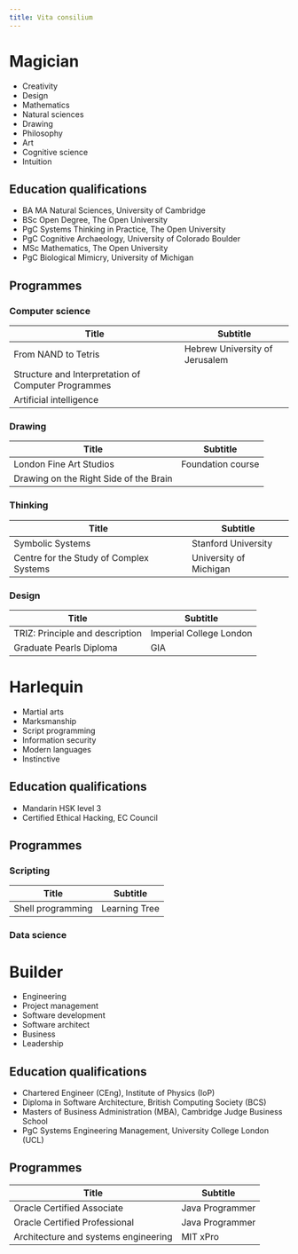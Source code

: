 ```yaml
---
title: Vita consilium
---
```


<!--
Bullet points are turned into bullet separated lists
Table entries are turned into bold title and regular subtitle paragraphs separated by new line
-->

# Magician

* Creativity
* Design
* Mathematics
* Natural sciences
* Drawing
* Philosophy
* Art
* Cognitive science
* Intuition

## Education qualifications

* BA MA Natural Sciences, University of Cambridge
* BSc Open Degree, The Open University
* PgC Systems Thinking in Practice, The Open University
* PgC Cognitive Archaeology, University of Colorado Boulder
* MSc Mathematics, The Open University
* PgC Biological Mimicry, University of Michigan

## Programmes

### Computer science

| Title | Subtitle |
|---|---|
| From NAND to Tetris | Hebrew University of Jerusalem |
| Structure and Interpretation of Computer Programmes | |
| Artificial intelligence |  |

### Drawing

| Title | Subtitle |
|---|---|
| London Fine Art Studios | Foundation course |
| Drawing on the Right Side of the Brain |  |

### Thinking

| Title | Subtitle |
|---|---|
| Symbolic Systems | Stanford University |
| Centre for the Study of Complex Systems | University of Michigan |

### Design

| Title | Subtitle |
|---|---|
| TRIZ: Principle and description | Imperial College London |
| Graduate Pearls Diploma | GIA |

# Harlequin

* Martial arts
* Marksmanship
* Script programming
* Information security
* Modern languages
* Instinctive

## Education qualifications

* Mandarin HSK level 3
* Certified Ethical Hacking, EC Council

## Programmes

### Scripting

| Title | Subtitle |
|---|---|
| Shell programming | Learning Tree |

### Data science



# Builder

* Engineering
* Project management
* Software development
* Software architect
* Business
* Leadership

## Education qualifications

* Chartered Engineer (CEng), Institute of Physics (IoP)
* Diploma in Software Architecture, British Computing Society (BCS)
* Masters of Business Administration (MBA), Cambridge Judge Business School
* PgC Systems Engineering Management, University College London (UCL)

## Programmes

| Title | Subtitle |
|---|---|
| Oracle Certified Associate | Java Programmer |
| Oracle Certified Professional | Java Programmer |
| Architecture and systems engineering | MIT xPro |
